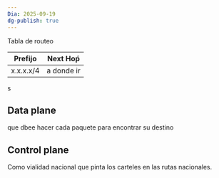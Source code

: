 ```yaml
---
Dia: 2025-09-19
dg-publish: true
---
```


 Tabla de routeo 

| Prefijo   | Next Hoṕ   |
| --------- | ---------- |
| x.x.x.x/4 | a donde ir |
s

## Data plane
que dbee hacer cada paquete para encontrar su destino

## Control plane 
Como vialidad nacional que pinta los carteles en las rutas nacionales.